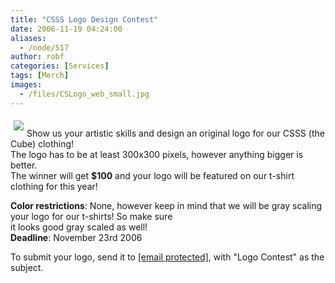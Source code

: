 ```yaml
---
title: "CSSS Logo Design Contest"
date: 2006-11-19 04:24:00
aliases:
  - /node/517
author: robf
categories: [Services]
tags: [Merch]
images:
  - /files/CSLogo_web_small.jpg
---
```


<div class="field field-name-body field-type-text-with-summary field-label-hidden"><div class="field-items"><div class="field-item even"><p><img src="/files/CSLogo_web_small.jpg" align="left" vspace="5" hspace="5"><br>
Show us your artistic skills and design an original logo for our CSSS (the Cube) clothing!<br>
The logo has to be at least 300x300 pixels, however anything bigger is better.<br>
The winner will get <b>$100</b> and your logo will be featured on our t-shirt clothing for this year! </p>
<p><b>Color restrictions</b>: None, however keep in mind that we will be gray scaling your logo for our t-shirts!  So make sure<br>
it looks good gray scaled as well!<br>
<b>Deadline</b>: November 23rd 2006</p>
<p>To submit your logo, send it to <a href="/cdn-cgi/l/email-protection#92f1e1e1e1d2f1e1e1e1bcf1e1bce7f0f1bcf1f3"><span class="__cf_email__" data-cfemail="86e5f5f5f5c6e5f5f5f5a8e5f5a8f3e4e5a8e5e7">[email&#xA0;protected]</span></a>, with &quot;Logo Contest&quot; as the subject.</p>
<p><br><br>
<br><br>
<br></p>
</div></div></div>    <footer>
          </footer>
